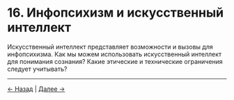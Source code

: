 # 16. Инфопсихизм и искусственный интеллект

Искусственный интеллект представляет возможности и вызовы для инфопсихизма. Как мы можем использовать искусственный интеллект для понимания сознания? Какие этические и технические ограничения следует учитывать?

---
<div class="navigation-links">
<a href="../15_Приложения_и_дополнительная_литература/" class="nav-link prev-link">← Назад</a> | <a href="../17_Инфопсихизм_и_пределы_вычислений/" class="nav-link next-link">Далее →</a>
</div>
